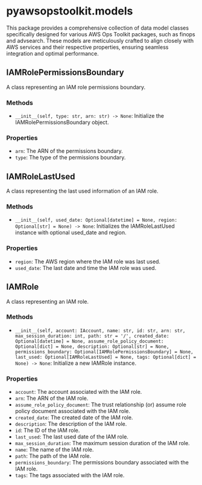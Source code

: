 # pyawsopstoolkit.models

This package provides a comprehensive collection of data model classes specifically designed for various AWS Ops Toolkit
packages, such as finops and advsearch. These models are meticulously crafted to align closely with AWS services and
their respective properties, ensuring seamless integration and optimal performance.

## IAMRolePermissionsBoundary

A class representing an IAM role permissions boundary.

### Methods

- `__init__(self, type: str, arn: str) -> None`: Initialize the IAMRolePermissionsBoundary object.

### Properties

- `arn`: The ARN of the permissions boundary.
- `type`: The type of the permissions boundary.

## IAMRoleLastUsed

A class representing the last used information of an IAM role.

### Methods

- `__init__(self, used_date: Optional[datetime] = None, region: Optional[str] = None) -> None`: Initializes the
  IAMRoleLastUsed instance with optional used_date and region.

### Properties

- `region`: The AWS region where the IAM role was last used.
- `used_date`: The last date and time the IAM role was used.

## IAMRole

A class representing an IAM role.

### Methods

- `__init__(self, account: IAccount, name: str, id: str, arn: str, max_session_duration: int, path: str = '/', created_date: Optional[datetime] = None, assume_role_policy_document: Optional[dict] = None, description: Optional[str] = None, permissions_boundary: Optional[IAMRolePermissionsBoundary] = None, last_used: Optional[IAMRoleLastUsed] = None, tags: Optional[dict] = None) -> None`:
  Initialize a new IAMRole instance.

### Properties

- `account`: The account associated with the IAM role.
- `arn`: The ARN of the IAM role.
- `assume_role_policy_document`: The trust relationship (or) assume role policy document associated with the IAM role.
- `created_date`: The created date of the IAM role.
- `description`: The description of the IAM role.
- `id`: The ID of the IAM role.
- `last_used`: The last used date of the IAM role.
- `max_session_duration`: The maximum session duration of the IAM role.
- `name`: The name of the IAM role.
- `path`: The path of the IAM role.
- `permissions_boundary`: The permissions boundary associated with the IAM role.
- `tags`: The tags associated with the IAM role.


